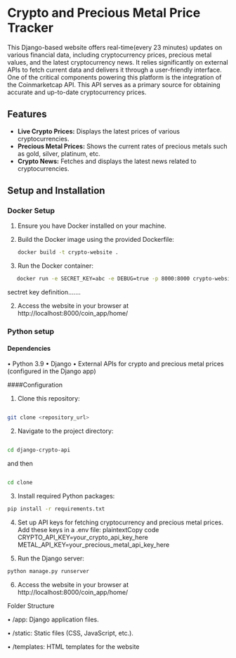 # Crypto and Precious Metal Price Tracker

This Django-based website offers real-time(every 23 minutes) updates on various financial data, including cryptocurrency prices, precious metal values, and the latest cryptocurrency news. It relies significantly on external APIs to fetch current data and delivers it through a user-friendly interface. One of the critical components powering this platform is the integration of the Coinmarketcap API. This API serves as a primary source for obtaining accurate and up-to-date cryptocurrency prices.


## Features

- **Live Crypto Prices:** Displays the latest prices of various cryptocurrencies.
- **Precious Metal Prices:** Shows the current rates of precious metals such as gold, silver, platinum, etc.
- **Crypto News:** Fetches and displays the latest news related to cryptocurrencies.

## Setup and Installation

### Docker Setup

1. Ensure you have Docker installed on your machine.
2. Build the Docker image using the provided Dockerfile:

   ```bash
   docker build -t crypto-website .
   ```
   
1. Run the Docker container:

```bash
   docker run -e SECRET_KEY=abc -e DEBUG=true -p 8000:8000 crypto-website
```

sectret key definition.......

2. Access the website in your browser at http://localhost:8000/coin_app/home/
   

### Python setup

#### Dependencies
•	Python 3.9
•	Django
•	External APIs for crypto and precious metal prices (configured in the Django app)

####Configuration

1.	Clone this repository:
```bash

git clone <repository_url> 
```

2.	Navigate to the project directory:
```bash

cd django-crypto-api
```
and then

```bash

cd clone
```
3.	Install required Python packages:

```bash
pip install -r requirements.txt
```

4.	Set up API keys for fetching cryptocurrency and precious metal prices. Add these keys in a .env file:
plaintextCopy code
CRYPTO_API_KEY=your_crypto_api_key_here METAL_API_KEY=your_precious_metal_api_key_here

5.	Run the Django server:

```bash
python manage.py runserver 
```

6.	Access the website in your browser at http://localhost:8000/coin_app/home/
   
Folder Structure

•	/app: Django application files.

•	/static: Static files (CSS, JavaScript, etc.).

•	/templates: HTML templates for the website


